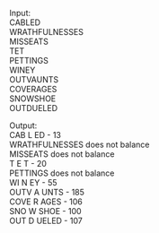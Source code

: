 Input:  
CABLED  
WRATHFULNESSES  
MISSEATS  
TET  
PETTINGS  
WINEY  
OUTVAUNTS  
COVERAGES  
SNOWSHOE  
OUTDUELED  

Output:  
CAB L ED - 13  
WRATHFULNESSES does not balance  
MISSEATS does not balance  
T E T - 20  
PETTINGS does not balance  
WI N EY - 55  
OUTV A UNTS - 185  
COVE R AGES - 106  
SNO W SHOE - 100  
OUT D UELED - 107  
